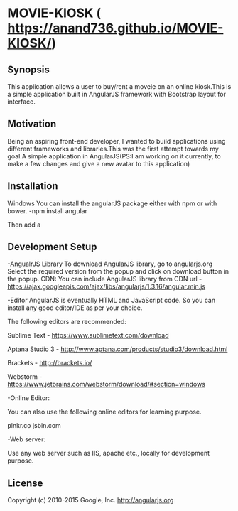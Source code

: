 # MOVIE-KIOSK ( https://anand736.github.io/MOVIE-KIOSK/)
## Synopsis

This application allows a user to buy/rent a moveie on an online kiosk.This is a simple application built in AngularJS framework with Bootstrap layout for interface.

## Motivation

Being an aspiring front-end developer, I wanted to build applications using different frameworks and libraries.This was the first attempt towards my goal.A simple application in AngularJS(PS:I am working on it currently, to make a few changes and give a new avatar to this application)

## Installation

Windows
You can install the angularJS package either with npm or with bower.
-npm install angular

Then add a <script> to your index.html:
<script src="/node_modules/angular/angular.js"></script>

## Development Setup
-AngualrJS Library
To download AngularJS library, go to angularjs.org 
Select the required version from the popup and click on download button in the popup.
CDN: You can include AngularJS library from CDN url - https://ajax.googleapis.com/ajax/libs/angularjs/1.3.16/angular.min.js

-Editor
AngularJS is eventually HTML and JavaScript code. So you can install any good editor/IDE as per your choice.

The following editors are recommended:

Sublime Text - https://www.sublimetext.com/download

Aptana Studio 3 - http://www.aptana.com/products/studio3/download.html

Brackets - http://brackets.io/

Webstorm - https://www.jetbrains.com/webstorm/download/#section=windows

-Online Editor:

You can also use the following online editors for learning purpose.

plnkr.co
jsbin.com

-Web server:

Use any web server such as IIS, apache etc., locally for development purpose.

## License
Copyright (c) 2010-2015 Google, Inc. http://angularjs.org

